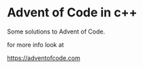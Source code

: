 Advent of Code in c++
===============

Some solutions to Advent of Code.



for more info look at

https://adventofcode.com

